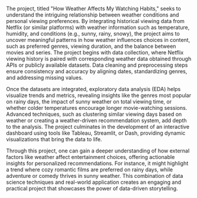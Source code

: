 The project, titled "How Weather Affects My Watching Habits," seeks to understand the intriguing relationship between weather conditions and personal viewing preferences. By integrating historical viewing data from Netflix (or similar platforms) with weather information such as temperature, humidity, and conditions (e.g., sunny, rainy, snowy), the project aims to uncover meaningful patterns in how weather influences choices in content, such as preferred genres, viewing duration, and the balance between movies and series. The project begins with data collection, where Netflix viewing history is paired with corresponding weather data obtained through APIs or publicly available datasets. Data cleaning and preprocessing steps ensure consistency and accuracy by aligning dates, standardizing genres, and addressing missing values.

Once the datasets are integrated, exploratory data analysis (EDA) helps visualize trends and metrics, revealing insights like the genres most popular on rainy days, the impact of sunny weather on total viewing time, or whether colder temperatures encourage longer movie-watching sessions. Advanced techniques, such as clustering similar viewing days based on weather or creating a weather-driven recommendation system, add depth to the analysis. The project culminates in the development of an interactive dashboard using tools like Tableau, Streamlit, or Dash, providing dynamic visualizations that bring the data to life.

Through this project, one can gain a deeper understanding of how external factors like weather affect entertainment choices, offering actionable insights for personalized recommendations. For instance, it might highlight a trend where cozy romantic films are preferred on rainy days, while adventure or comedy thrives in sunny weather. This combination of data science techniques and real-world application creates an engaging and practical project that showcases the power of data-driven storytelling.
